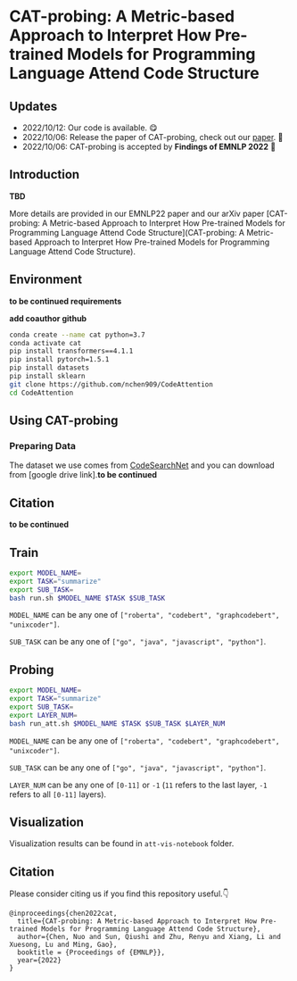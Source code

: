 # CAT-probing: A Metric-based Approach to Interpret How Pre-trained Models for Programming Language Attend Code Structure

## Updates

- 2022/10/12: Our code is available. :yum:
- 2022/10/06: Release the paper of CAT-probing, check out our [paper](https://arxiv.org/abs/2210.04633). 👏
- 2022/10/06: CAT-probing is accepted by **Findings of EMNLP 2022** 🎉

## Introduction

**TBD**

More details are provided in our EMNLP22 paper and our arXiv paper [CAT-probing: A Metric-based Approach to Interpret How Pre-trained Models for Programming Language Attend Code Structure](CAT-probing: A Metric-based Approach to Interpret How Pre-trained Models for Programming Language Attend Code Structure).

## Environment

**to be continued requirements**

**add coauthor github**

```bash
conda create --name cat python=3.7
conda activate cat
pip install transformers==4.1.1
pip install pytorch=1.5.1
pip install datasets
pip install sklearn
git clone https://github.com/nchen909/CodeAttention
cd CodeAttention
```

## Using CAT-probing

### Preparing Data

The dataset we use comes from [CodeSearchNet](https://github.com/microsoft/CodeXGLUE/tree/main/Code-Text/code-to-text) and you can download from [google drive link].**to be continued**

## Citation

**to be continued**

## Train

```bash
export MODEL_NAME=
export TASK="summarize"
export SUB_TASK=
bash run.sh $MODEL_NAME $TASK $SUB_TASK
```

  `MODEL_NAME` can be any one of `["roberta", "codebert", "graphcodebert", "unixcoder"]`.

  `SUB_TASK` can be any one of `["go", "java", "javascript", "python"]`.

## Probing

```bash
export MODEL_NAME=
export TASK="summarize"
export SUB_TASK=
export LAYER_NUM=
bash run_att.sh $MODEL_NAME $TASK $SUB_TASK $LAYER_NUM
```

`MODEL_NAME` can be any one of `["roberta", "codebert", "graphcodebert", "unixcoder"]`.

`SUB_TASK` can be any one of `["go", "java", "javascript", "python"]`.

`LAYER_NUM` can be any one of `[0-11]` or `-1` (`11` refers to the last layer,  `-1` refers to all `[0-11]` layers).

## Visualization

Visualization results can be found in `att-vis-notebook` folder.



## Citation


Please consider citing us if you find this repository useful.👇

```
@inproceedings{chen2022cat,
  title={CAT-probing: A Metric-based Approach to Interpret How Pre-trained Models for Programming Language Attend Code Structure},
  author={Chen, Nuo and Sun, Qiushi and Zhu, Renyu and Xiang, Li and Xuesong, Lu and Ming, Gao},
  booktitle = {Proceedings of {EMNLP}},
  year={2022}
}
```
